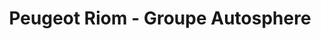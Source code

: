 ---
title: "Peugeot Riom - Groupe Autosphere"
url: /riom/peugeot-riom-groupe-autosphere/
shop: voiture
---